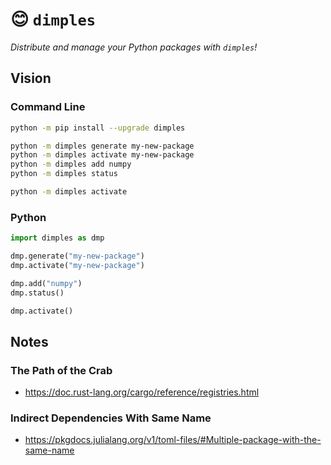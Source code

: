 # 😊 `dimples`
_Distribute and manage your Python packages with `dimples`!_

## Vision

### Command Line
```bash
python -m pip install --upgrade dimples

python -m dimples generate my-new-package
python -m dimples activate my-new-package
python -m dimples add numpy
python -m dimples status

python -m dimples activate 
```

### Python
```python
import dimples as dmp

dmp.generate("my-new-package")
dmp.activate("my-new-package")

dmp.add("numpy")
dmp.status()

dmp.activate()

```
## Notes

### The Path of the Crab

- https://doc.rust-lang.org/cargo/reference/registries.html

### Indirect Dependencies With Same Name

- https://pkgdocs.julialang.org/v1/toml-files/#Multiple-package-with-the-same-name

